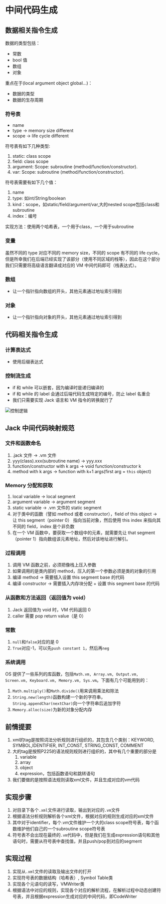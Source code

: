 # 中间代码生成

## 数据相关指令生成

数据的类型包括：

- 常数
- bool 值
- 数组
- 对象

重点在于(local argument object global...)：

- 数据的类型
- 数据的生存周期

### 符号表

- name
- type -> memory size different
- scope -> life cycle different

符号表有如下几种类型:

1. static: class scope
2. field: class scope
3. argument: Scope: subroutine (method/function/constructor).
4. var: Scope: subroutine (method/function/constructor).

符号表需要有如下几个值：

1. name
2. type: 如int/String/boolean
3. kind：scope，如static/field/argument/var,大的nested scope包括class和subroutine
4. index：编号

实现方法：使用两个哈希表，一个用于class，一个用于subroutine

### 变量

虽然不同的 type 对应不同的 memory size，不同的 scope 有不同的 life cycle，但是所幸我们在后端已经实现了该部分（使用不同区域的栈等），因此在这个部分我们只需要将高级语言翻译成对应的 VM
中间代码即可（栈表达式）。

### 数组

- 让一个指针指向数组的开头，其他元素通过地址索引得到

### 对象

- 让一个指针指向对象的开头，其他元素通过地址索引得到

## 代码相关指令生成

### 计算表达式

- 使用后缀表达式

### 控制流生成

- if 和 while 可以嵌套，因为编译时是递归编译的
- if 和 while 的 label 会通过后端代码生成特定的编号，防止 label 名重合
- 我们只需要实现 Jack 语言和 VM 指令的转换就行了

![控制逻辑](控制逻辑.png)

## Jack 中间代码映射规范

### 文件和函数命名

1. .jack 文件 -> .vm 文件
2. yyy(class).xxx(subroutine name) -> yyy.xxx
3. function/constructor with k args -> void function/constructor k
4. method with k args -> function with k+1 args(first arg = `this` object)

### Memory 分配和获取

1. local variable -> local segment
2. argument variable -> argument segment
3. static variable -> .vm 文件的 static segment
4. 对于类中的函数（譬如 method 或者 constructor），field of this object -> 让 this segment（pointer 0） 指向当前对象，然后使用 this index 来指向其不同的
   field，index 是个非负数
5. 在一个 VM 函数中，要获取一个数组中的元素，就需要先让 that segment（pointer 1）指向数组该元素地址，然后对该地址进行解引。

### 过程调用

1. 调用 VM 函数之前，必须把像栈上压入参数
2. 如果调用的是类内部的 method，压入的第一个参数必须是类的对象的引用
3. 编译 method -> 需要插入设置 this segment base 的代码
4. 编译 constructor -> 需要插入内存块分配 + 设置 this segment base 的代码

### 从函数和方法返回（返回值为 void）

1. Jack 返回值为 void 时，VM 代码返回 0
2. caller 需要 pop return value（是 0）

### 常数

1. `null`和`false`对应的是 0
2. `True`对应-1，可以先`push constant 1`，然后再`neg`

### 系统调用

OS 提供了一些系列的库函数，包括`Math.vm, Array.vm, Output.vm, Screen.vm, Keyboard.vm, Memory.vm, Sys.vm`。下面有几个可能用到的：

1. `Math.multiply()`和`Math.divide()`用来调用乘法和除法
2. `String.new(length)`函数构建一个新的字符串，`String.appendChar(nextChar)`向一个字符串后追加字符
3. `Memory.alloc(size)`为新的对象分配内存

## 前情提要

1. xml的tag是按照词法分析规则进行组织的，其包含几个类别：KEYWORD, SYMBOL,IDENTIFIER, INT_CONST, STRING_CONST, COMMENT
2. 大的tag是按照P225的语法规则规则进行组织的，其中有几个重要的部分是
    1. variable
    2. array
    3. object
    4. expression，包括函数语句和跳转语句
3. 我们要做的是按照语法规则读取xml文件，并且生成对应的vm代码

## 实现步骤

1. 对目录下各个`.xml`文件进行读取，输出到对应的`.vm`文件
2. 根据语法分析规则解析各个xml文件，根据对应的规则生成对应的xml文件
3. 其中对于identifier，每个.vm文件维护一个大的class scope符号表，每个函数维护他们自己的一个subroutine scope符号表
4. 符号表不会出现在最终的`.vm`代码中，但是我们在生成expression语句和其他语句时，需要从符号表中查找值，并且push/pop到对应的segment

## 实现过程

1. 实现从`.xml`文件的读取及输出文件的打开
2. 实现符号表的数据结构（哈希表）, Symbol Table类
3. 实现各个元语句的读写，VMWriter类
4. 根据语法中对应的规则，实现各个<tag>对应的解析流程，在解析过程中动态创建符号表，并且根据expression生成对应的中间代码，即CodeWriter